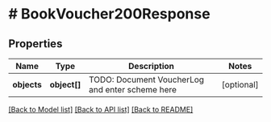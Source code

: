 # # BookVoucher200Response

## Properties

Name | Type | Description | Notes
------------ | ------------- | ------------- | -------------
**objects** | **object[]** | TODO: Document VoucherLog and enter scheme here | [optional]

[[Back to Model list]](../../README.md#models) [[Back to API list]](../../README.md#endpoints) [[Back to README]](../../README.md)
